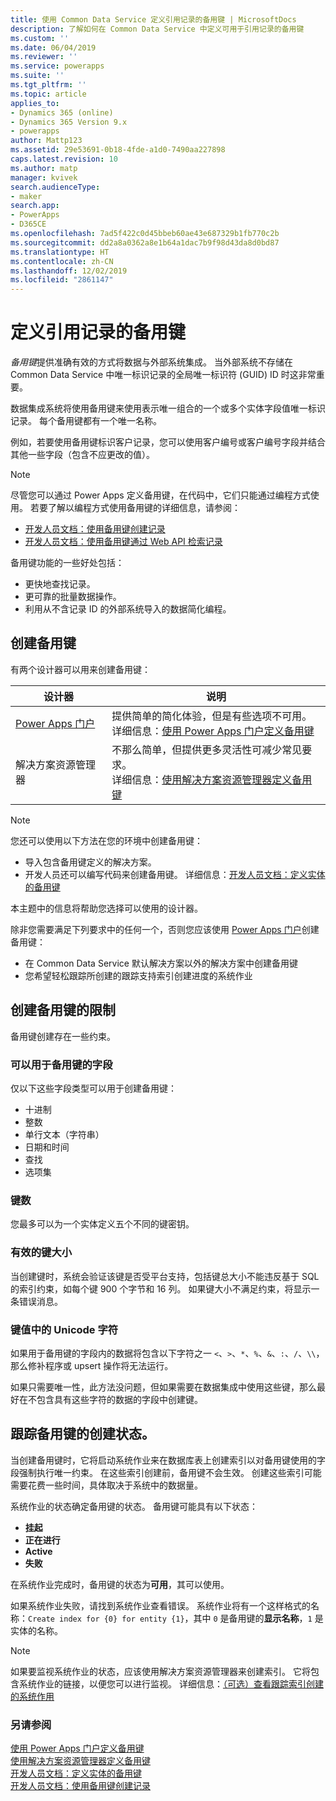 ```yaml
---
title: 使用 Common Data Service 定义引用记录的备用键 | MicrosoftDocs
description: 了解如何在 Common Data Service 中定义可用于引用记录的备用键
ms.custom: ''
ms.date: 06/04/2019
ms.reviewer: ''
ms.service: powerapps
ms.suite: ''
ms.tgt_pltfrm: ''
ms.topic: article
applies_to:
- Dynamics 365 (online)
- Dynamics 365 Version 9.x
- powerapps
author: Mattp123
ms.assetid: 29e53691-0b18-4fde-a1d0-7490aa227898
caps.latest.revision: 10
ms.author: matp
manager: kvivek
search.audienceType:
- maker
search.app:
- PowerApps
- D365CE
ms.openlocfilehash: 7ad5f422c0d45bbeb60ae43e687329b1fb770c2b
ms.sourcegitcommit: dd2a8a0362a8e1b64a1dac7b9f98d43da8d0bd87
ms.translationtype: HT
ms.contentlocale: zh-CN
ms.lasthandoff: 12/02/2019
ms.locfileid: "2861147"
---
```

# <a name="define-alternate-keys-to-reference-records"></a>定义引用记录的备用键

*备用键*提供准确有效的方式将数据与外部系统集成。 当外部系统不存储在 Common Data Service 中唯一标识记录的全局唯一标识符 (GUID) ID 时这非常重要。 

数据集成系统将使用备用键来使用表示唯一组合的一个或多个实体字段值唯一标识记录。 每个备用键都有一个唯一名称。 

例如，若要使用备用键标识客户记录，您可以使用客户编号或客户编号字段并结合其他一些字段（包含不应更改的值）。

> [!NOTE]
> 尽管您可以通过 Power Apps 定义备用键，在代码中，它们只能通过编程方式使用。 若要了解以编程方式使用备用键的详细信息，请参阅：   
> - [开发人员文档：使用备用键创建记录](/dynamics365/customer-engagement/developer/use-alternate-key-create-record) 
> - [开发人员文档：使用备用键通过 Web API 检索记录](/dynamics365/customer-engagement/developer/webapi/retrieve-entity-using-web-api#retrieve-using-an-alternate-key)

备用键功能的一些好处包括：  
  
- 更快地查找记录。  
- 更可靠的批量数据操作。  
- 利用从不含记录 ID 的外部系统导入的数据简化编程。  
  

## <a name="creating-an-alternate-key"></a>创建备用键

有两个设计器可以用来创建备用键：

|设计器| 说明|
|--|--|
|[Power Apps 门户](https://make.powerapps.com/?utm_source=padocs&utm_medium=linkinadoc&utm_campaign=referralsfromdoc)|提供简单的简化体验，但是有些选项不可用。<br />详细信息：[使用 Power Apps 门户定义备用键](define-alternate-keys-portal.md)|
|解决方案资源管理器|不那么简单，但提供更多灵活性可减少常见要求。<br />详细信息：[使用解决方案资源管理器定义备用键](define-alternate-keys-solution-explorer.md) |

> [!NOTE]
> 您还可以使用以下方法在您的环境中创建备用键：
> - 导入包含备用键定义的解决方案。
> - 开发人员还可以编写代码来创建备用键。 详细信息：[开发人员文档：定义实体的备用键](/dynamics365/customer-engagement/developer/define-alternate-keys-entity)

本主题中的信息将帮助您选择可以使用的设计器。 

除非您需要满足下列要求中的任何一个，否则您应该使用 [Power Apps 门户](https://make.powerapps.com/?utm_source=padocs&utm_medium=linkinadoc&utm_campaign=referralsfromdoc)创建备用键：

- 在 Common Data Service 默认解决方案以外的解决方案中创建备用键
- 您希望轻松跟踪所创建的跟踪支持索引创建进度的系统作业


## <a name="limits-in-creating-alternate-keys"></a>创建备用键的限制

备用键创建存在一些约束。

### <a name="fields-that-can-be-used-for-alternate-keys"></a>可以用于备用键的字段

仅以下这些字段类型可以用于创建备用键：
 - 十进制
 - 整数
 - 单行文本（字符串）
 - 日期和时间
 - 查找
 - 选项集

### <a name="number-of-keys"></a>键数

您最多可以为一个实体定义五个不同的键密钥。
 
### <a name="valid-key-size"></a>有效的键大小

当创建键时，系统会验证该键是否受平台支持，包括键总大小不能违反基于 SQL 的索引约束，如每个键 900 个字节和 16 列。 如果键大小不满足约束，将显示一条错误消息。

### <a name="unicode-characters-in-key-value"></a>键值中的 Unicode 字符

如果用于备用键的字段内的数据将包含以下字符之一 `<`、`>`、`*`、`%`、`&`、`:`、`/`、`\\`，那么修补程序或 upsert 操作将无法运行。 

如果只需要唯一性，此方法没问题，但如果需要在数据集成中使用这些键，那么最好在不包含具有这些字符的数据的字段中创建键。

## <a name="track-the-status-of-the-creation-of-the-alternate-key"></a>跟踪备用键的创建状态。

当创建备用键时，它将启动系统作业来在数据库表上创建索引以对备用键使用的字段强制执行唯一约束。 在这些索引创建前，备用键不会生效。 创建这些索引可能需要花费一些时间，具体取决于系统中的数据量。 

系统作业的状态确定备用键的状态。 备用键可能具有以下状态：
- **挂起**
- **正在进行**
- **Active**
- **失败**

在系统作业完成时，备用键的状态为**可用**，其可以使用。

如果系统作业失败，请找到系统作业查看错误。 系统作业将有一个这样格式的名称：`Create index for {0} for entity {1}`，其中 `0` 是备用键的**显示名称**，`1` 是实体的名称。


> [!NOTE]
> 如果要监视系统作业的状态，应该使用解决方案资源管理器来创建索引。 它将包含系统作业的链接，以便您可以进行监视。 详细信息：[（可选）查看跟踪索引创建的系统作用](define-alternate-keys-solution-explorer.md#optional-view-the-system-job-tracking-creation-of-indexes)
  
  
### <a name="see-also"></a>另请参阅  

[使用 Power Apps 门户定义备用键](define-alternate-keys-portal.md)<br />
[使用解决方案资源管理器定义备用键](define-alternate-keys-solution-explorer.md)<br />
[开发人员文档：定义实体的备用键](/dynamics365/customer-engagement/developer/define-alternate-keys-entity)<br />
[开发人员文档：使用备用键创建记录](/dynamics365/customer-engagement/developer/use-alternate-key-create-record)
